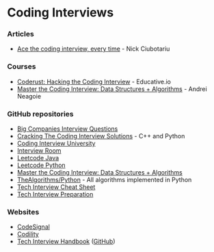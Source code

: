 # Coding Interviews

### Articles

* [Ace the coding interview, every time](https://www.linkedin.com/pulse/20141120061048-6976444-ace-the-coding-interview-every-time/) - Nick Ciubotariu

### Courses

* [Coderust: Hacking the Coding Interview](https://www.educative.io/courses/coderust-hacking-the-coding-interview) - Educative.io
* [Master the Coding Interview: Data Structures + Algorithms](https://www.udemy.com/course/master-the-coding-interview-data-structures-algorithms/) - Andrei Neagoie

### GitHub repositories

* [Big Companies Interview Questions](https://github.com/realabbas/big-companies-interview-questions)
* [Cracking The Coding Interview Solutions](https://github.com/alexhagiopol/cracking-the-coding-interview) - C++ and Python
* [Coding Interview University](https://github.com/jwasham/coding-interview-university)
* [Interview Room](https://github.com/ashuray/InterviewRoom)
* [Leetcode Java](https://github.com/gouthampradhan/leetcode)
* [Leetcode Python](https://github.com/wuduhren/leetcode-python)
* [Master the Coding Interview: Data Structures + Algorithms](https://github.com/chesterheng/master-coding-interview)
* [TheAlgorithms/Python](https://github.com/TheAlgorithms/Python) - All algorithms implemented in Python
* [Tech Interview Cheat Sheet](https://github.com/TSiege/Tech-Interview-Cheat-Sheet)
* [Tech Interview Preparation](https://github.com/sastava007/Tech-Interview-Preparation)

### Websites

* [CodeSignal](https://app.codesignal.com/)
* [Codility](https://app.codility.com/programmers/lessons)
* [Tech Interview Handbook](https://yangshun.github.io/tech-interview-handbook/) \([GitHub](https://github.com/yangshun/tech-interview-handbook)\)

